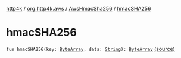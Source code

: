 [http4k](../../index.md) / [org.http4k.aws](../index.md) / [AwsHmacSha256](index.md) / [hmacSHA256](./hmac-s-h-a256.md)

# hmacSHA256

`fun hmacSHA256(key: `[`ByteArray`](https://kotlinlang.org/api/latest/jvm/stdlib/kotlin/-byte-array/index.html)`, data: `[`String`](https://kotlinlang.org/api/latest/jvm/stdlib/kotlin/-string/index.html)`): `[`ByteArray`](https://kotlinlang.org/api/latest/jvm/stdlib/kotlin/-byte-array/index.html) [(source)](https://github.com/http4k/http4k/blob/master/http4k-aws/src/main/kotlin/org/http4k/aws/AwsHmacSha256.kt#L18)